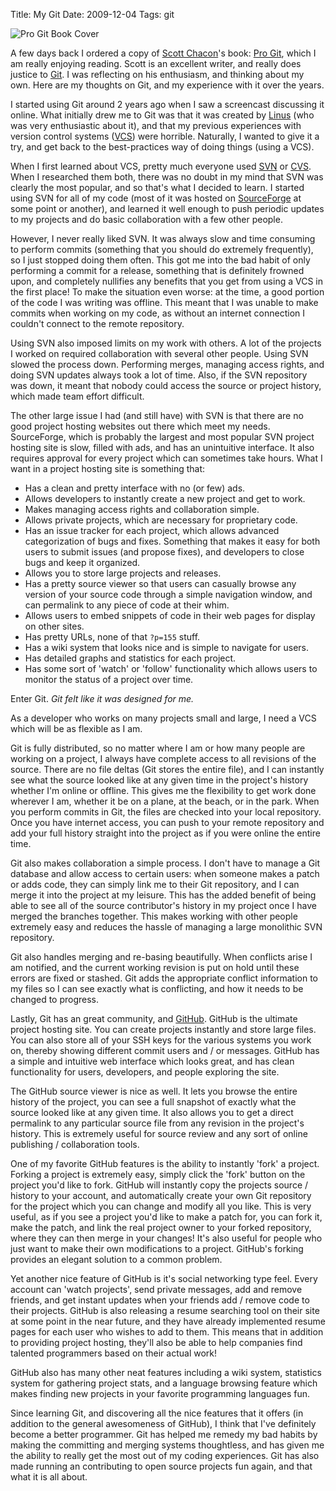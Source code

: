Title: My Git
Date: 2009-12-04
Tags: git


![Pro Git Book Cover][]

A few days back I ordered a copy of [Scott Chacon][]'s book: [Pro Git][], which
I am really enjoying reading.  Scott is an excellent writer, and really does
justice to [Git][].  I was reflecting on his enthusiasm, and thinking about my
own.  Here are my thoughts on Git, and my experience with it over the years.

I started using Git around 2 years ago when I saw a screencast discussing it
online.  What initially drew me to Git was that it was created by [Linus][] (who
was very enthusiastic about it), and that my previous experiences with version
control systems ([VCS][]) were horrible.  Naturally, I wanted to give it a try,
and get back to the best-practices way of doing things (using a VCS).

When I first learned about VCS, pretty much everyone used [SVN][] or [CVS][].
When I researched them both, there was no doubt in my mind that SVN was clearly
the most popular, and so that's what I decided to learn.  I started using SVN
for all of my code (most of it was hosted on [SourceForge][] at some point or
    another), and learned it well enough to push periodic updates to my projects
    and do basic collaboration with a few other people.

However, I never really liked SVN.  It was always slow and time consuming to
perform commits (something that you should do extremely frequently), so I just
stopped doing them often.  This got me into the bad habit of only performing a
commit for a release, something that is definitely frowned upon, and completely
nullifies any benefits that you get from using a VCS in the first place!  To
make the situation even worse: at the time, a good portion of the code I was
writing was offline.  This meant that I was unable to make commits when working
on my code, as without an internet connection I couldn't connect to the remote
repository.

Using SVN also imposed limits on my work with others.  A lot of the projects I
worked on required collaboration with several other people.  Using SVN slowed
the process down.  Performing merges, managing access rights, and doing SVN
updates always took a lot of time.  Also, if the SVN repository was down, it
meant that nobody could access the source or project history, which made team
effort difficult.

The other large issue I had (and still have) with SVN is that there are no good
project hosting websites out there which meet my needs.  SourceForge, which is
probably the largest and most popular SVN project hosting site is slow, filled
with ads, and has an unintuitive interface.  It also requires approval for every
project which can sometimes take hours.  What I want in a project hosting site
is something that:

-   Has a clean and pretty interface with no (or few) ads.
-   Allows developers to instantly create a new project and get to work.
-   Makes managing access rights and collaboration simple.
-   Allows private projects, which are necessary for proprietary code.
-   Has an issue tracker for each project, which allows advanced categorization
    of bugs and fixes.  Something that makes it easy for both users to submit
    issues (and propose fixes), and developers to close bugs and keep it
    organized.
-   Allows you to store large projects and releases.
-   Has a pretty source viewer so that users can casually browse any version of
    your source code through a simple navigation window, and can permalink to
    any piece of code at their whim.
-   Allows users to embed snippets of code in their web pages for display on
    other sites.
-   Has pretty URLs, none of that `?p=155` stuff.
-   Has a wiki system that looks nice and is simple to navigate for users.
-   Has detailed graphs and statistics for each project.
-   Has some sort of 'watch' or 'follow' functionality which allows users to
    monitor the status of a project over time.

Enter Git.  *Git felt like it was designed for me.*

As a developer who works on many projects small and large, I need a VCS which
will be as flexible as I am.

Git is fully distributed, so no matter where I am or how many people are working
on a project, I always have complete access to all revisions of the source.
There are no file deltas (Git stores the entire file), and I can instantly see
what the source looked like at any given time in the project's history whether
I'm online or offline.  This gives me the flexibility to get work done wherever
I am, whether it be on a plane, at the beach, or in the park.  When you perform
commits in Git, the files are checked into your local repository.  Once you have
internet access, you can push to your remote repository and add your full
history straight into the project as if you were online the entire time.

Git also makes collaboration a simple process.  I don't have to manage a Git
database and allow access to certain users: when someone makes a patch or adds
code, they can simply link me to their Git repository, and I can merge it into
the project at my leisure.  This has the added benefit of being able to see all
of the source contributor's history in my project once I have merged the
branches together.  This makes working with other people extremely easy and
reduces the hassle of managing a large monolithic SVN repository.

Git also handles merging and re-basing beautifully.  When conflicts arise I am
notified, and the current working revision is put on hold until these errors are
fixed or stashed.  Git adds the appropriate conflict information to my files so
I can see exactly what is conflicting, and how it needs to be changed to
progress.

Lastly, Git has an great community, and [GitHub][].  GitHub is the ultimate
project hosting site.  You can create projects instantly and store large files.
You can also store all of your SSH keys for the various systems you work on,
thereby showing different commit users and / or messages.  GitHub has a simple
and intuitive web interface which looks great, and has clean functionality for
users, developers, and people exploring the site.

The GitHub source viewer is nice as well.  It lets you browse the entire history
of the project, you can see a full snapshot of exactly what the source looked
like at any given time.  It also allows you to get a direct permalink to any
particular source file from any revision in the project's history.  This is
extremely useful for source review and any sort of online publishing /
collaboration tools.

One of my favorite GitHub features is the ability to instantly 'fork' a project.
Forking a project is extremely easy, simply click the 'fork' button on the
project you'd like to fork.  GitHub will instantly copy the projects source /
history to your account, and automatically create your own Git repository for
the project which you can change and modify all you like.  This is very useful,
as if you see a project you'd like to make a patch for, you can fork it, make
the patch, and link the real project owner to your forked repository, where they
can then merge in your changes!  It's also useful for people who just want to
make their own modifications to a project.  GitHub's forking provides an elegant
solution to a common problem.

Yet another nice feature of GitHub is it's social networking type feel.  Every
account can 'watch projects', send private messages, add and remove friends, and
get instant updates when your friends add / remove code to their projects.
GitHub is also releasing a resume searching tool on their site at some point in
the near future, and they have already implemented resume pages for each user
who wishes to add to them.  This means that in addition to providing project
hosting, they'll also be able to help companies find talented programmers based
on their actual work!

GitHub also has many other neat features including a wiki system, statistics
system for gathering project stats, and a language browsing feature which makes
finding new projects in your favorite programming languages fun.

Since learning Git, and discovering all the nice features that it offers (in
addition to the general awesomeness of GitHub), I think that I've definitely
become a better programmer.  Git has helped me remedy my bad habits by making
the committing and merging systems thoughtless, and has given me the ability to
really get the most out of my coding experiences.  Git has also made running an
contributing to open source projects fun again, and that what it is all about.


  [Pro Git Book Cover]: {filename}/images/2009/pro-git-book-cover.png "Pro Git Book Cover"
  [Scott Chacon]: http://scottchacon.com/ "Scott Chacon"
  [Pro Git]: http://www.amazon.com/gp/product/1430218339/ref=as_li_ss_tl?ie=UTF8&camp=1789&creative=390957&creativeASIN=1430218339&linkCode=as2&tag=rdegges-20 "Pro Git"
  [Git]: http://git-scm.com/ "Git"
  [Linus]: http://en.wikipedia.org/wiki/Linus_Torvalds "Linus Torvalds"
  [VCS]: http://en.wikipedia.org/wiki/Revision_control "Revision Control"
  [SVN]: http://subversion.apache.org/ "Subversion"
  [CVS]: http://cvs.nongnu.org/ "Concurrent Versions System"
  [SourceForge]: http://sourceforge.net/ "SourceForge"
  [GitHub]: https://github.com/ "GitHub"
